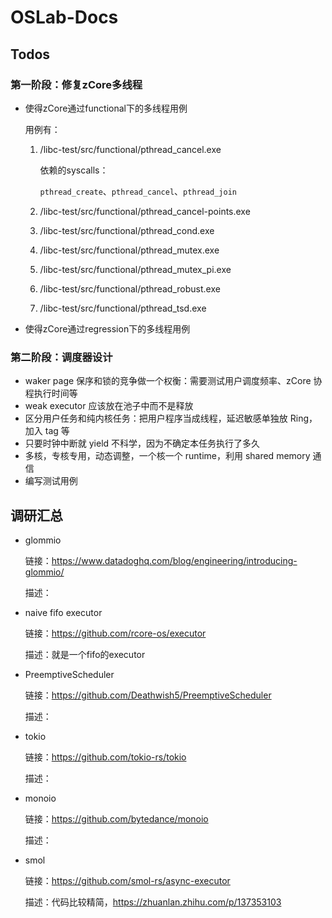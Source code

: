 # OSLab-Docs

## Todos

### 第一阶段：修复zCore多线程

- 使得zCore通过functional下的多线程用例

  用例有：

  1. /libc-test/src/functional/pthread_cancel.exe 

     依赖的syscalls：

     `pthread_create`、`pthread_cancel`、`pthread_join`

  2. /libc-test/src/functional/pthread_cancel-points.exe 

  3. /libc-test/src/functional/pthread_cond.exe                    

  4. /libc-test/src/functional/pthread_mutex.exe                   

  5. /libc-test/src/functional/pthread_mutex_pi.exe                  

  6. /libc-test/src/functional/pthread_robust.exe                   

  7. /libc-test/src/functional/pthread_tsd.exe 

- 使得zCore通过regression下的多线程用例

### 第二阶段：调度器设计

- waker page 保序和锁的竞争做一个权衡：需要测试用户调度频率、zCore 协程执行时间等
- weak executor 应该放在池子中而不是释放
- 区分用户任务和纯内核任务：把用户程序当成线程，延迟敏感单独放 Ring，加入 tag 等
- 只要时钟中断就 yield 不科学，因为不确定本任务执行了多久
- 多核，专核专用，动态调整，一个核一个 runtime，利用 shared memory 通信
- 编写测试用例

## 调研汇总
- glommio

     链接：https://www.datadoghq.com/blog/engineering/introducing-glommio/
     
     描述：
     
- naive fifo executor

     链接：https://github.com/rcore-os/executor
     
     描述：就是一个fifo的executor
     
- PreemptiveScheduler

  链接：https://github.com/Deathwish5/PreemptiveScheduler
  
  描述：
  
- tokio

  链接：https://github.com/tokio-rs/tokio
  
  描述：
  
- monoio

  链接：https://github.com/bytedance/monoio
  
  描述：

- smol
  
  链接：https://github.com/smol-rs/async-executor
  
  描述：代码比较精简，https://zhuanlan.zhihu.com/p/137353103